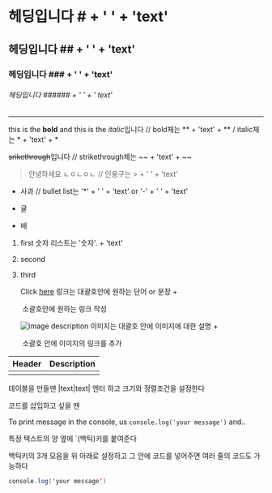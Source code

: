 # 헤딩입니다 					   # + ' ' + 'text'

## 헤딩입니다 							       ## + ' ' + 'text'

### 헤딩입니다 									        ### + ' ' + 'text'

###### 헤딩입니다 																             ###### + ' ' + ' text'

___

this is the **bold** and this is the *italic*입니다 // 		 bold체는 ** + 'text' + ** / italic체는 * + 'text' + *

~~srikethrough~~입니다 //												 strikethrough체는 ~~ + 'text' + ~~

> 안녕하세요 ㄴㅇㄴㅇㄴ  // 						 			인용구는 > + ' ' + 'text'

* 사과 //																	 bullet list는 '*' + ' ' + 'text'   or   '-' + ' ' + 'text'

* 귤

- 배

1. first     																	숫자 리스트는 '숫자'. + 'text'

2. second

3. third

   Click [here](http://naver.com)																링크는 대괄호안에 원하는 단어 or 문장 + 

   ​																				소괄호안에 원하는 링크 작성

   ![image description]() 이미지는 대괄호 안에 이미지에 대한 설명 + 

   ​																					소괄호 안에 이미지의 링크를 추가

| Header | Description |
| :----: | :---------: |
|        |             |

테이블을 만들땐 |text|text| 엔터 하고 크기와 정렬조건을 설정한다



코드를 삽입하고 싶을 땐

To print message in the console, us `console.log('your message')` and..

특정 텍스트의 양 옆에 `(백틱)키를 붙여준다

백틱키의 3개 모음을 위 아래로 설정하고 그 안에 코드를 넣어주면 여러 줄의 코드도 가능하다

```java
console.log('your message')
```

 

